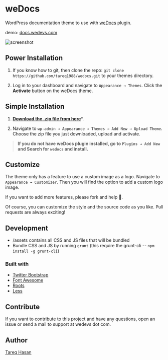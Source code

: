 # weDocs

WordPress documentation theme to use with [weDocs](https://wordpress.org/plugins/wedocs/) plugin.

demo: [docs.wedevs.com](http://docs.wedevs.com)

![screenshot](weDocsThemeHomePage.png)

## Power Installation

1. If you know how to git, then clone the repo: `git clone https://github.com/tareq1988/wedocs.git` to your themes directory.

2. Log in to your dashboard and navigate to `Appearance → Themes`. Click the **Activate** button on the weDocs theme.

## Simple Installation

1. **[Download the .zip file from here](https://github.com/tareq1988/wedocs/archive/develop.zip)***.

2. Navigate to `wp-admin → Appearance → Themes → Add New → Upload Theme`. Choose the zip file you just downloaded, upload and activate.

>**If you do not have weDocs plugin installed, go to `Plugins → Add New` and Search for `wedocs` and install.**

## Customize

The theme only has a feature to use a custom image as a logo.
Navigate to `Appearance → Customizer`. Then you will find the option to add a custom logo image.

If you want to add more features, please fork and help 🙂.

Of course, you can customize the style and the source code as you like. Pull requests are always exciting!

## Development
- /assets contains all CSS and JS files that will be bundled
- Bundle CSS and JS by running `grunt` (this require the grunt-cli -- `npm install -g grunt-cli`)

### Built with

* [Twitter Bootstrap](http://getbootstrap.com)
* [Font Awesome](http://fontawesome.io/)
* [Roots](http://roots.io)
* [Less](http://www.lesscss.org/)



## Contribute
If you want to contribute to this project and have any questions, open an issue or send a mail to support at wedevs dot com.


## Author
[Tareq Hasan](http://tareq.co)
